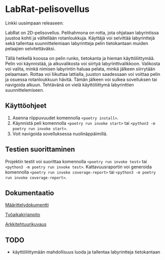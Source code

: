 # LabRat-pelisovellus

Linkki uusimpaan releaseen:

LabRat on 2D-pelisovellus. Pelihahmona on rotta, jota ohjataan labyrintissa juustoa kohti ja vältellään rotanloukkuja. Käyttäjä voi selvittää labyrinttejä sekä tallentaa suunnittelemiaan labyrintteja pelin tietokantaan muiden pelaajien selvitettäväksi.

Tällä hetkellä koossa on pelin runko, tietokanta ja hieman käyttöliittymää. Pelin voi käynnistää, ja alkuvalikosta voi siirtyä labyrinttivalikkoon. Valikosta voi valita, minkä nimisen labyrintin haluaa pelata, minkä jälkeen siirrytään pelaamaan. Rottaa voi liikuttaa lattialla, juuston saadessaan voi voittaa pelin ja osuessa rotanloukkuun hävitä. Tämän jälkeen voi sulkea sovelluksen tai navigoida alkuun. Tehtävänä on vielä käyttöliittymä labyrinttien suunnittelemiseen.

## Käyttöohjeet

1. Asenna riippuvuudet komennolla `<poetry install>`.
2. Käynnistä peli komennolla `<poetry run invoke start>` tai `<python3 -m poetry run invoke start>`.
3. Voit navigoida sovelluksessa nuolinäppäimillä.

## Testien suorittaminen

Projektin testit voi suorittaa komennolla `<poetry run invoke test>` tai `<python3 -m poetry run invoke test>`. Kattavuusraportin voi generoida komennolla `<poetry run invoke coverage-report>` tai `<python3 -m poetry run invoke coverage-report>`.

## Dokumentaatio

[Määrittelydokumentti](https://github.com/saaruuna/ot-harjoitustyo/blob/master/dokumentaatio/vaatimusmaarittely.md)

[Työaikakirjanpito](https://github.com/saaruuna/ot-harjoitustyo/blob/master/dokumentaatio/tuntikirjanpito.md)

[Arkkitehtuurikuvaus](https://github.com/saaruuna/ot-harjoitustyo/blob/master/dokumentaatio/arkkitehtuuri.md)

## TODO

* käyttöliittymään mahdollisuus luoda ja tallentaa labyrintteja tietokantaan
